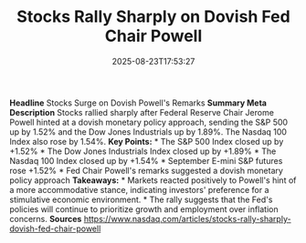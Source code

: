 ﻿---
title: "Stocks Rally Sharply on Dovish Fed Chair Powell"
date: "2025-08-23T17:53:27"
category: "Markets"
summary: ""
slug: "stocks rally sharply on dovish fed chair powell"
source_urls:
  - "https://www.nasdaq.com/articles/stocks-rally-sharply-dovish-fed-chair-powell"
seo:
  title: "Stocks Rally Sharply on Dovish Fed Chair Powell | Hash n Hedge"
  description: ""
  keywords: ["news", "markets", "brief"]
---
**Headline**  Stocks Surge on Dovish Powell's Remarks  **Summary Meta Description** Stocks rallied sharply after Federal Reserve Chair Jerome Powell hinted at a dovish monetary policy approach, sending the S&P 500 up by 1.52% and the Dow Jones Industrials up by 1.89%. The Nasdaq 100 Index also rose by 1.54%.  **Key Points:**  * The S&P 500 Index closed up by +1.52% * The Dow Jones Industrials Index closed up by +1.89% * The Nasdaq 100 Index closed up by +1.54% * September E-mini S&P futures rose +1.52% * Fed Chair Powell's remarks suggested a dovish monetary policy approach  **Takeaways:**  * Markets reacted positively to Powell's hint of a more accommodative stance, indicating investors' preference for a stimulative economic environment. * The rally suggests that the Fed's policies will continue to prioritize growth and employment over inflation concerns.  **Sources** https://www.nasdaq.com/articles/stocks-rally-sharply-dovish-fed-chair-powell 
